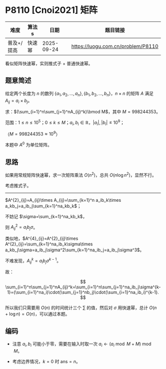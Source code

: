 # P8110 [Cnoi2021] 矩阵

| 难度       | 算法s  | 日期       | 题目链接                           |
| ---------- | ------ | ---------- | ---------------------------------- |
| 普及+/提高 | 快速幂 | 2025-09-24 | https://luogu.com.cn/problem/P8110 |

看似矩阵快速幂，实则推式子 + 普通快速幂。

## 题意简述

给定两个长度为 $n$ 的数列 $\{a_1,a_2,\dots,a_n\},\{b_1,b_2,\dots,b_n\}$，$n\times n$ 的矩阵 $A$ 满足 $A_{ij}=a_i\times b_j$。

求：$(\sum_{i=1}^n\sum_{j=1}^nA_{ij}^k)\bmod M$，其中 $M=998244353$。

范围：$1\leq n\leq10^5$；$0\leq k\leq M$；$a_i,b_i\in\mathbb{R}$，$|a_i|,|b_i|\leq10^9$；

（$M=998244353\approx10^9$）

本题中 $A^0$ 为单位矩阵。

## 思路

如果用常规矩阵快速幂，求一次矩阵乘法 $O(n^2)$，总共 $O(n\log n^2)$，显然不行。

考虑推式子。

---

$A^{2}_{ij}=A_{ij}\times A_{ij}=\sum_{k=1}^n a_ib_k\times a_kb_j=a_ib_j\sum_{k=1}^na_kb_k$；

不妨记 $\sigma=\sum_{k=1}^na_kb_k$，

则 $A^{2}_{ij}=a_ib_j\sigma$。

类似地，$A^{4}_{ij}=A^{2}_{ij}\times A^{2}_{ij}=\sum_{k=1}^na_ib_k\sigma\times a_kb_j\sigma=a_ib_j\sigma^2\sum_{k=1}^na_ib_j=a_ib_j\sigma^3$。

不难发现，$A^k_{ij}=a_ib_j\sigma^{k-1}$。

故：

$$
\sum_{i=1}^n\sum_{j=1}^nA_{ij}^k=\sum_{i=1}^n\sum_{j=1}^na_ib_j\sigma^{k-1}=(\sum_{i=1}^na_i)\cdot(\sum_{j=1}^nb_j)\cdot(\sum_{i=1}^na_ib_i)^{k-1}.
$$

所以我们只需要用 $O(n)$ 的时间统计三个 $\sum$ 的值，然后对 $\sigma$ 用快速幂，总计 $O(n+\log n)=O(n)$，可以通过本题。

## 编码

- 注意 $a_i,b_i$ 可能小于零，需要在输入时取一次 $a_i\gets(a_i\bmod M+M)\bmod M$。

- 考虑边界情况，$k=0$ 时 $\text{ans}=n$。
